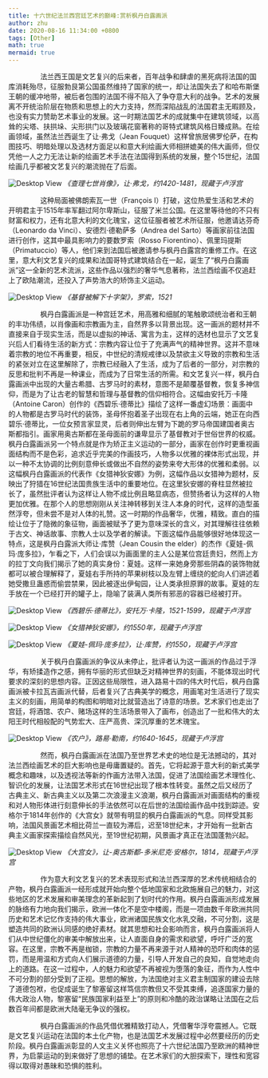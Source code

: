 ```yaml
---
title: 十六世纪法兰西宫廷艺术的巅峰:赏析枫丹白露画派
author: zhu
date: 2020-08-16 11:34:00 +0800
tags: [Other]
math: true
mermaid: true
---
```


&emsp; &emsp;&emsp; &emsp;法兰西王国是文艺复兴的后来者，百年战争和肆虐的黑死病将法国的国库消耗殆尽，征服勃艮第公国虽然维持了国家的统一，却让法国失去了和哈布斯堡王朝的缓冲地带，被后者包围的法国不得不陷入了争夺意大利的战争。艺术的发展离不开统治阶层在物质和思想上的大力支持，然而深陷战乱的法国君主无暇顾及，也没有实力赞助艺术事业的发展。这一时期法国艺术的成就集中在建筑领域，以高耸的尖塔、扶拱垛、尖形拱门以及玻璃花窗著称的哥特式建筑风格日臻成熟。在绘画领域，虽然法兰西诞生了让·弗戈（Jean Fouquet）这样曾旅居佛罗伦萨，在构图技巧、明暗处理以及选材方面足以和意大利绘画大师相拼媲美的伟大画师，但仅凭他一人之力无法让新的绘画艺术手法在法国得到系统的发展，整个15世纪，法国绘画几乎都被文艺复兴的潮流抛在了后面。

![Desktop View](https://xudong-zhu01.github.io/assets/frenchart/1.png)
_《查理七世肖像》，让·弗戈，约1420-1481，现藏于卢浮宫_

&emsp; &emsp;&emsp; &emsp;这种局面被佛朗索瓦一世（François I）打破，这位热爱生活和艺术的开明君主于1515年率军翻过阿尔卑斯山，征服了米兰公国。在这里等待他的不只有财富和权力，还有北意大利的文化瑰宝，这位征服者被艺术所征服，他邀请达芬奇（Leonardo da Vinci）、安德烈·德勒萨多（Andrea del Sarto）等画家前往法国进行创作，这其中最具影响力的要数罗索（Rosso Fiorentino）、佩里玛提斯（Primatuccio）等人，他们来到法国后被邀请参与枫丹白露宫的重修工作。在这里，意大利文艺复兴的成果和法国哥特式建筑结合在一起，诞生了“枫丹白露画派”这一全新的艺术流派，这些作品以强烈的奢华气息著称，法兰西绘画不仅追赶上了欧陆潮流，还投入了声势浩大的矫饰主义运动。

![Desktop View](https://xudong-zhu01.github.io/assets/frenchart/2.png)
_《基督被解下十字架》，罗索，1521_

&emsp; &emsp;&emsp; &emsp;枫丹白露画派是一种宫廷艺术，用高雅和细腻的笔触歌颂统治者和王朝的丰功伟绩，以肖像画和宗教画为主，自然界多以背景出现。这一画派的题材并不直接来自于现实生活，而是以虚拟的神话、寓言为主，这样的选材也显示了文艺复兴后人们看待生活的新方式：宗教内容让位于了充满声气的精神世界。这并不意味着宗教的地位不再重要，相反，中世纪的清规戒律以及禁欲主义导致的宗教和生活的紧张对立在这里解除了，宗教已经融入了生活，成为了后者的一部分，对宗教的反思和批判不再是一种课业，而成为了日常生活的所需。和文艺复兴一样，枫丹白露画派中出现的大量古希腊、古罗马时的素材，意图不是颠覆基督教，恢复多神信仰，而是为了让古老的智慧和哲理与基督教的信仰相符合。这幅由安托万·卡隆（Antoine Caron）创作的《西碧乐·德蒂比》描绘了这样一番虚幻场景：画面中的人物都是古罗马时代的装饰，圣母怀抱着圣子出现在右上角的云端，她正在向西碧乐·德蒂比，一位女预言家显灵，后者则伸出左臂为下跪的罗马帝国建国者奥古斯都指引。画家用奥古斯都在圣母面前的谦卑显示了基督教对于世俗世界的权威。枫丹白露画派另一个特点就是作为矫正主义运动的一部分，画家在创作时更重视画面结构而不是色彩，追求近乎完美的作画技巧，人物多以优雅的裸体形式出现，并以一种不太协调的比例刻意伸长或做出不自然的姿势来夸大形体的优雅和柔弱。以这幅枫丹白露画派的代表作《女猎神狄安娜》为例，这幅作品以女猎神为题材，反映出了狩猎在16世纪法国贵族生活中的重要地位。在这里狄安娜的脊柱显然被拉长了，虽然批评者认为这样让人物不成比例且略显病态，但赞扬者认为这样的人物更加优雅。在那个人的思想刚刚从关注神转移到关注人本身的时代，这样的造型虽然浮夸，但未尝不是对人体的礼赞。这一时期的作品奢华，优雅，精致。直白的描绘让位于了隐微的象征物，画面被赋予了更为意味深长的含义，对其理解往往依赖于古文、神话故事、宗教人士以及学者的解读。下面这幅作品能够很好地体现这一特点，这是枫丹白露派大师让·库赞（Jean Cousin the elder）的杰作《夏娃-佩玛·庞多拉》，乍看之下，人们会误以为画面里的主人公是某位宫廷贵妇，然而上方的拉丁文向我们揭示了她的真实身份：夏娃。这样一来她身旁那些阴森的装饰物就都可以被合理解释了，夏娃右手所持的苹果树枝以及左臂上缠绕的蛇向人们讲述着她受撒旦蛊惑而偷尝禁果，因此被逐出伊甸园，让人类承担原罪的故事。夏娃的左手放在一个已经打开的罐子上，隐喻了装满人类所有邪恶的容器已经被打开。

![Desktop View](https://xudong-zhu01.github.io/assets/frenchart/3.png)
_《西碧乐·德蒂比》，安托万·卡隆，1521-1599，现藏于卢浮宫_

![Desktop View](https://xudong-zhu01.github.io/assets/frenchart/4.png)
_《女猎神狄安娜》，约1550年，现藏于卢浮宫_

![Desktop View](https://xudong-zhu01.github.io/assets/frenchart/5.png)
_《夏娃-佩玛·庞多拉》，让·库赞，约1550，现藏于卢浮宫_

&emsp; &emsp;&emsp; &emsp;关于枫丹白露画派的争议从未停止，批评者认为这一画派的作品过于浮华，有矫揉造作之感，拥有华丽的形式但缺乏对精神世界的刻画，不能体现出时代要求的深刻的思想内容。正因这些局限性，进入路易十四的伟大时代后，枫丹白露画派被卡拉瓦吉画派代替，后者复兴了古典美学的概念，用画笔对生活进行了现实主义的刻画，用简单的构图和明暗对比就营造出了诗意的场景。艺术家们也走出了宫廷，将酒馆、农户、赌场这样的生活场景带入了画布，创造出了一批和伟大的太阳王时代相般配的气势宏大、庄严高贵、深沉厚重的艺术瑰宝。

![Desktop View](https://xudong-zhu01.github.io/assets/frenchart/6.png)
_《农户》，路易·勒南，约1640-1645，现藏于卢浮宫_
 
&emsp; &emsp;&emsp; &emsp;然而，枫丹白露画派在法国乃至世界艺术史的地位是无法撼动的，其对法兰西绘画艺术的巨大影响也是毋庸置疑的。首先，它将起源于意大利的新式美学概念和趣味，以及透视法等新的作画方法带入法国，促进了法国绘画艺术理性化、智识化的发展，让法国艺术形式在16世纪出现了根本性转变。虽然之后又经历了古典主义、新古典主义以及第二次浪漫主义浪潮，枫丹白露画派对画面结构的重视和对人物形体进行刻意伸长的手法依然可以在后世的法国绘画作品中找到踪迹。安格尔于1814年创作的《大宫女》就带有明显的枫丹白露画派的气息。同样受其影响，法国风景画艺术相比荷兰一直较为滞后，迟至18世纪末，才开始有一批新古典主义画家探索描绘自然风光，至19世纪初期，风景画才真正在法国蓬勃兴起。

![Desktop View](https://xudong-zhu01.github.io/assets/frenchart/7.png)
_《大宫女》，让-奥古斯都-多米尼克·安格尔，1814，现藏于卢浮宫_
  
&emsp; &emsp;&emsp; &emsp;作为意大利文艺复兴的艺术表现形式和法兰西深厚的艺术传统相结合的产物，枫丹白露画派一经形成就开始向整个低地国家和北欧施展自己的魅力，对这些地区的艺术发展和审美理念的革新起到了划时代的作用。枫丹白露画派形成发展的脉络有力地向我们揭示，欧洲一体化不是空中楼阁，而是一项由数千年欧洲共同历史和艺术记忆作支持的伟大事业，欧洲诸国民族文化水乳交融，不可分割，这是塑造共同的欧洲认同感的绝好素材。就其思想和社会影响而言，枫丹白露画派将人们从中世纪僵化的审美中解放出来，让人直面自身的需求和欲望，呼吁广泛的宽容。在这里，宗教不再是枷锁，宗教的力量不再来源于对人精神的恐吓和肉体的惩罚，而是用温和方式向人们展示道德的力量，引导人开发自己的良知，自觉地走向上的道路。在这一过程中，人的魅力和欲望不再被视为堕落的象征，而作为人性中不可分割的部分受到了正视。思想的解放，为法国绝对主义君主制国家的建设去除了道德包袱，也促成诞生了黎塞留这样笃信宗教但又不受其束缚，追逐国家力量的伟大政治人物，黎塞留“民族国家利益至上”的原则和冷酷的政治谋略让法国在之后数百年间都是欧洲大陆毫无争议的强权。
  
&emsp; &emsp;&emsp; &emsp;枫丹白露画派的作品凭借优雅精致打动人，凭借奢华浮夸震撼人。它既是文艺复兴运动在法国的本土化产物，也是法国艺术发展过程中必然要经历的历史阶段。枫丹白露画派彰显的人文主义关怀也照亮了十六世纪法国乃至欧洲的精神世界，为启蒙运动的到来做好了思想的铺垫。在艺术家们的大胆探索下，理性和宽容得以取得对愚昧和恐惧的胜利。
